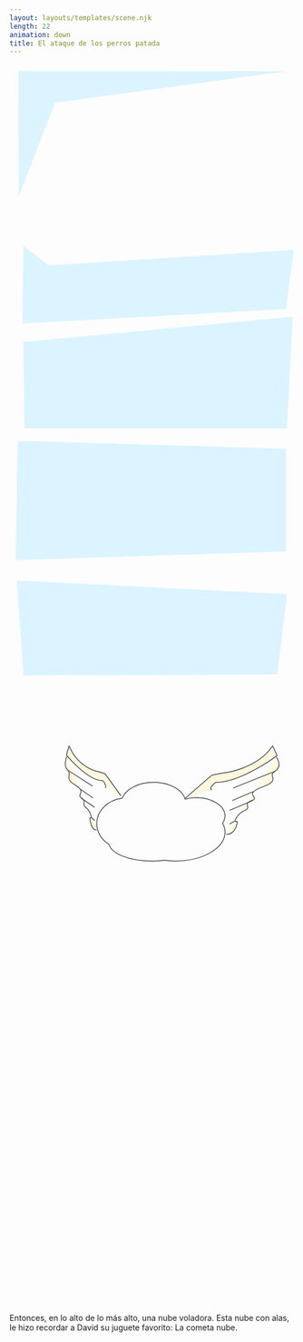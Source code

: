 ```yaml
---
layout: layouts/templates/scene.njk
length: 22
animation: down
title: El ataque de los perros patada
---
```


<svg viewBox="0 0 590 1280" xmlns="http://www.w3.org/2000/svg" xml:space="preserve" style="fill-rule:evenodd;clip-rule:evenodd;stroke-linejoin:round;stroke-miterlimit:2">
<path style="fill:none" d="M-.836-2.844h590.427v1280.48H-.836z" transform="matrix(.99928 0 0 .99963 .835 2.843)"/><path d="m17.64 14.999 1.168 258.617 394.28-193.398L2922.44 15.077l-2904.8-.078Z" style="fill:#dbf4ff" transform="matrix(.19084 0 0 1 15.219 0)"/><path d="m28.8 375.616 52 40 506.008-32-16.008 122-544 30 2-160ZM28.8 573.616l556-52-11.992 230h-542l-2.008-178ZM16.8 777.616l554.008 16-.008 212.004-557.992 18L16.8 777.616ZM14.792 1065.61l558.016 28.01-20.016 165.99-524 2-14-196Z" style="fill:#dbf4ff"/>
</svg>

<svg viewBox="0 0 590 1280" xmlns="http://www.w3.org/2000/svg" xml:space="preserve" style="fill-rule:evenodd;clip-rule:evenodd;stroke-linejoin:round;stroke-miterlimit:10">
<path style="fill:none" d="M-.836-2.844h590.427v1280.48H-.836z" transform="matrix(.99928 0 0 .99963 .835 2.843)"/><path d="M208.941 176.566c-18.685.054-34.212 8.365-38.385 19.471-17.729 2.17-31.396 15.346-31.35 31.365.031 10.559 6.066 19.8 15.207 25.529 3.019 11.516 25.587 20.435 53.285 20.355 5.232-.015 10.175-.454 14.956-1.064 4.438.594 9.037.995 13.788.981 33.514-.097 60.615-16.153 60.558-35.875-.011-3.741-1.252-7.287-3.075-10.671 1.929-2.768 3.028-5.773 3.018-8.987-.035-12.371-15.979-22.377-35.635-22.32-4.739.013-9.257.628-13.389 1.698-3.506-11.703-19.606-20.538-38.978-20.482Z" style="fill:none;fill-rule:nonzero;stroke:#4b4b4b;stroke-width:1px" transform="matrix(1.67912 0 0 1.67912 -53.69 -95.049)"/><path d="m247.753 196.174 33.153-28.552 14.732-2.766s40.794-4.389 59.869-33.153l5.522 11.97s-43.754 32.893-74.802 32.893c-2.357 0-10.267 9-5.372 9M360.116 145.518s8.479 11.067-1.846 17.499c-10.325 6.433 9.253 10.146-15.653 19.342-24.907 9.195-1.216 12.268-12.898 16.578-11.682 4.31.46 8.339-8.285 11.973-8.746 3.633-15.801 15.049-9.218 13.811 0 0-1.453 16.154-13.808 15.661" style="fill:#fff8df;fill-rule:nonzero;stroke:#4b4b4b;stroke-width:1px" transform="matrix(1.67912 0 0 1.67912 -53.69 -95.049)"/><path d="m358.274 163.017-51.548 20.549M331.561 187.885l-25.788 11.052M330.9 198.937l-28.349 11.973M309.461 223.804l-7.053 4.122" style="fill:none;fill-rule:nonzero;stroke:#4b4b4b;stroke-width:1px" transform="matrix(1.67912 0 0 1.67912 -53.69 -95.049)"/><path d="m168.993 193.086-19.629-27.184-8.723-2.634s-24.154-4.179-35.448-31.565l-3.27 11.397s25.907 31.317 44.29 31.317c1.396 0 6.08 8.569 3.181 8.569M102.464 144.857s-5.02 10.536 1.093 16.661c6.114 6.124-5.478 9.659 9.268 18.414 14.747 8.756.72 11.681 7.637 15.784 6.917 4.104-.273 7.94 4.906 11.4 5.178 3.46 9.355 14.328 5.457 13.15 0 0 .861 15.38 8.176 14.91" style="fill:#fff8df;fill-rule:nonzero;stroke:#4b4b4b;stroke-width:1px" transform="matrix(1.67912 0 0 1.67912 -53.69 -95.049)"/><path d="m103.555 161.518 30.521 19.564M119.371 185.194l15.269 10.522M119.763 195.716l16.785 11.4M132.457 219.392l4.175 3.925" style="fill:none;fill-rule:nonzero;stroke:#4b4b4b;stroke-width:1px" transform="matrix(1.67912 0 0 1.67912 -53.69 -95.049)"/>
</svg>

Entonces, en lo alto de lo más alto, una nube voladora. Esta nube con alas, le hizo recordar a David su juguete favorito: La cometa nube.